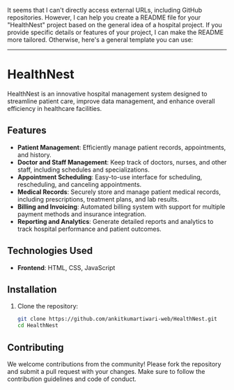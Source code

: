 It seems that I can't directly access external URLs, including GitHub repositories. However, I can help you create a README file for your "HealthNest" project based on the general idea of a hospital project. If you provide specific details or features of your project, I can make the README more tailored. Otherwise, here's a general template you can use:

---

# HealthNest

HealthNest is an innovative hospital management system designed to streamline patient care, improve data management, and enhance overall efficiency in healthcare facilities.

## Features

- **Patient Management**: Efficiently manage patient records, appointments, and history.
- **Doctor and Staff Management**: Keep track of doctors, nurses, and other staff, including schedules and specializations.
- **Appointment Scheduling**: Easy-to-use interface for scheduling, rescheduling, and canceling appointments.
- **Medical Records**: Securely store and manage patient medical records, including prescriptions, treatment plans, and lab results.
- **Billing and Invoicing**: Automated billing system with support for multiple payment methods and insurance integration.
- **Reporting and Analytics**: Generate detailed reports and analytics to track hospital performance and patient outcomes.

## Technologies Used

- **Frontend**: HTML, CSS, JavaScript

## Installation

1. Clone the repository:
   ```bash
   git clone https://github.com/ankitkumartiwari-web/HealthNest.git
   cd HealthNest
   ```

## Contributing

We welcome contributions from the community! Please fork the repository and submit a pull request with your changes. Make sure to follow the contribution guidelines and code of conduct.


